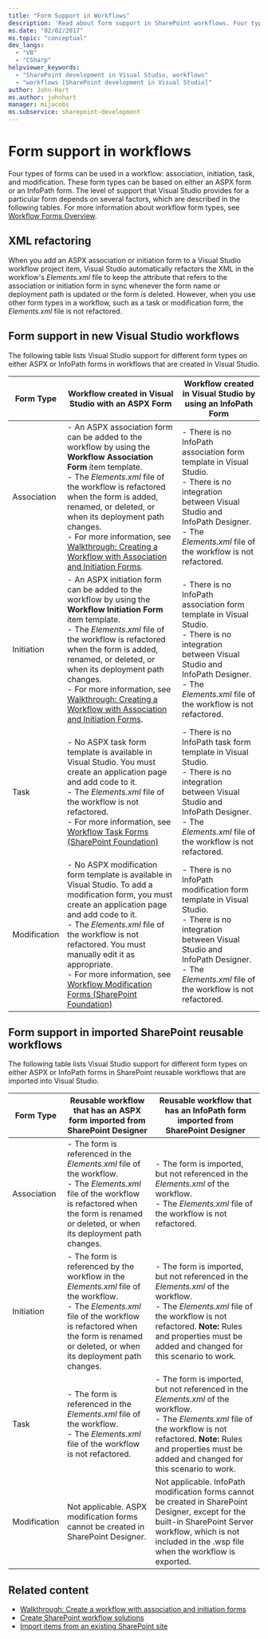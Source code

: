 ```yaml
---
title: "Form Support in Workflows"
description: 'Read about form support in SharePoint workflows. Four types of forms can be used in a workflow: association, initiation, task, and modification.'
ms.date: "02/02/2017"
ms.topic: "conceptual"
dev_langs:
  - "VB"
  - "CSharp"
helpviewer_keywords:
  - "SharePoint development in Visual Studio, workflows"
  - "workflows [SharePoint development in Visual Studio]"
author: John-Hart
ms.author: johnhart
manager: mijacobs
ms.subservice: sharepoint-development
---
```

# Form support in workflows

  Four types of forms can be used in a workflow: association, initiation, task, and modification. These form types can be based on either an ASPX form or an InfoPath form. The level of support that Visual Studio provides for a particular form depends on several factors, which are described in the following tables. For more information about workflow form types, see [Workflow Forms Overview](/previous-versions/office/developer/sharepoint-2010/ms457061(v=office.14)).

## XML refactoring
 When you add an ASPX association or initiation form to a Visual Studio workflow project item, Visual Studio automatically refactors the XML in the workflow's *Elements.xml* file to keep the attribute that refers to the association or initiation form in sync whenever the form name or deployment path is updated or the form is deleted. However, when you use other form types in a workflow, such as a task or modification form, the *Elements.xml* file is not refactored.

## Form support in new Visual Studio workflows
 The following table lists Visual Studio support for different form types on either ASPX or InfoPath forms in workflows that are created in Visual Studio.

|Form Type|Workflow created in Visual Studio with an ASPX Form|Workflow created in Visual Studio by using an InfoPath Form|
|---------------|---------------------------------------------------------|-----------------------------------------------------------------|
|Association|-   An ASPX association form can be added to the workflow by using the **Workflow Association Form** item template.<br />-   The *Elements.xml* file of the workflow is refactored when the form is added, renamed, or deleted, or when its deployment path changes.<br />-   For more information, see [Walkthrough: Creating a Workflow with Association and Initiation Forms](../sharepoint/walkthrough-creating-a-workflow-with-association-and-initiation-forms.md).|-   There is no InfoPath association form template in Visual Studio.<br />-   There is no integration between Visual Studio and InfoPath Designer.<br />-   The *Elements.xml* file of the workflow is not refactored.|
|Initiation|-   An ASPX initiation form can be added to the workflow by using the **Workflow Initiation Form** item template.<br />-   The *Elements.xml* file of the workflow is refactored when the form is added, renamed, or deleted, or when its deployment path changes.<br />-   For more information, see [Walkthrough: Creating a Workflow with Association and Initiation Forms](../sharepoint/walkthrough-creating-a-workflow-with-association-and-initiation-forms.md).|-   There is no InfoPath association form template in Visual Studio.<br />-   There is no integration between Visual Studio and InfoPath Designer.<br />-   The *Elements.xml* file of the workflow is not refactored.|
|Task|-   No ASPX task form template is available in Visual Studio. You must create an application page and add code to it.<br />-   The *Elements.xml* file of the workflow is not refactored.<br />-   For more information, see [Workflow Task Forms (SharePoint Foundation)](/previous-versions/office/developer/sharepoint-2010/ms438856(v=office.14))|-   There is no InfoPath task form template in Visual Studio.<br />-   There is no integration between Visual Studio and InfoPath Designer.<br />-   The *Elements.xml* file of the workflow is not refactored.|
|Modification|-   No ASPX modification form template is available in Visual Studio. To add a modification form, you must create an application page and add code to it.<br />-   The *Elements.xml* file of the workflow is not refactored. You must manually edit it as appropriate.<br />-   For more information, see [Workflow Modification Forms (SharePoint Foundation)](/previous-versions/office/developer/sharepoint-2010/ms480794(v=office.14))|-   There is no InfoPath modification form template in Visual Studio.<br />-   There is no integration between Visual Studio and InfoPath Designer.<br />-   The *Elements.xml* file of the workflow is not refactored.|

## Form support in imported SharePoint reusable workflows
 The following table lists Visual Studio support for different form types on either ASPX or InfoPath forms in SharePoint reusable workflows that are imported into Visual Studio.

|Form Type|Reusable workflow that has an ASPX form imported from SharePoint Designer|Reusable workflow that has an InfoPath form imported from SharePoint Designer|
|---------------|-------------------------------------------------------------------------------| - |
|Association|-   The form is referenced in the *Elements.xml* file of the workflow.<br />-   The *Elements.xml* file of the workflow is refactored when the form is renamed or deleted, or when its deployment path changes.|-   The form is imported, but not referenced in the *Elements.xml* of the workflow.<br />-   The *Elements.xml* file of the workflow is not refactored.|
|Initiation|-   The form is referenced by the workflow in the *Elements.xml* file of the workflow.<br />-   The *Elements.xml* file of the workflow is refactored when the form is renamed or deleted, or when its deployment path changes.|-   The form is imported, but not referenced in the *Elements.xml* of the workflow.<br />-   The *Elements.xml* file of the workflow is not refactored. **Note:**  Rules and properties must be added and changed for this scenario to work.|
|Task|-   The form is referenced in the *Elements.xml* file of the workflow.<br />-   The *Elements.xml* file of the workflow is not refactored.|-   The form is imported, but not referenced in the *Elements.xml* of the workflow.<br />-   The *Elements.xml* file of the workflow is not refactored. **Note:**  Rules and properties must be added and changed for this scenario to work.|
|Modification|Not applicable. ASPX modification forms cannot be created in SharePoint Designer.|Not applicable. InfoPath modification forms cannot be created in SharePoint Designer, except for the built-in SharePoint Server workflow, which is not included in the .wsp file when the workflow is exported.|

## Related content
- [Walkthrough: Create a workflow with association and initiation forms](../sharepoint/walkthrough-creating-a-workflow-with-association-and-initiation-forms.md)
- [Create SharePoint workflow solutions](../sharepoint/creating-sharepoint-workflow-solutions.md)
- [Import items from an existing SharePoint site](../sharepoint/importing-items-from-an-existing-sharepoint-site.md)
